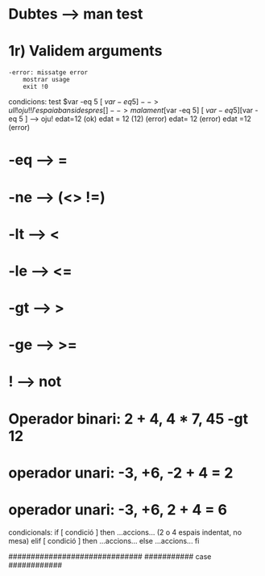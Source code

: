 # Dubtes --> man test
# 1r) Validem arguments
	-error: missatge error
		mostrar usage
		exit !0
condicions:
	test $var -eq 5
	[ $var -eq 5 ] --> ull! oju!! l'espai abans i despres [  ]
		       --> malament [$var -eq 5]
				    [ $var -eq 5]
				    [$var -eq 5 ]
		        --> oju!	edat=12 (ok)
					edat = 12 (12) (error)
					edat= 12 (error)
					edat =12 (error)

# -eq --> =
# -ne --> (<> !=)
# -lt --> <
# -le --> <=
# -gt --> >
# -ge --> >=
# ! --> not

# Operador binari: 2 + 4, 4 * 7, 45 -gt 12
# operador unari: -3, +6, -2 + 4 = 2
# operador unari: -3, +6, 2 + 4 = 6

condicionals:
	if [ condició ]
	then
	    ...accions... (2 o 4 espais indentat, no mesa)
	elif [ condició ]
	then
	    ...accions...
	else
	    ...accions...
	fi


##############################
########### case ############

